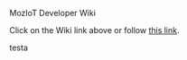 MozIoT Developer Wiki

Click on the Wiki link above or follow [this link](https://github.com/moziot/wiki/wiki).

testa

